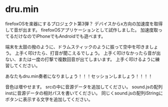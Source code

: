 dru.min
=======

firefoxOSを楽器にするプロジェクト第3弾？
デバイスからx方向の加速度を取得して音が出ます。
firefoxOSアプリケーションとして試作しました。
加速度取ってるだけなのでiPhoneでもAndroidでも遊べます。

端末を太鼓の撥のように、ドラムスティックのように振って空中を叩きましょう。
上手く叩けたら、打音が聞こえるでしょう。
上手く叩けなかったら音が出ない、または一度の打撃で複数回音が出てしまいます。
上手く叩けるように練習してください。

あなたもdru.min奏者になりましょう！！！セッションしましょう！！！！


音色は増やせます。
srcの中に音源データを追加してください。
sound.jsの配列instに音源データの相対パスを書いてください。
同じくsound.jsの配列iStringにボタンに表示する文字を追加してください。
